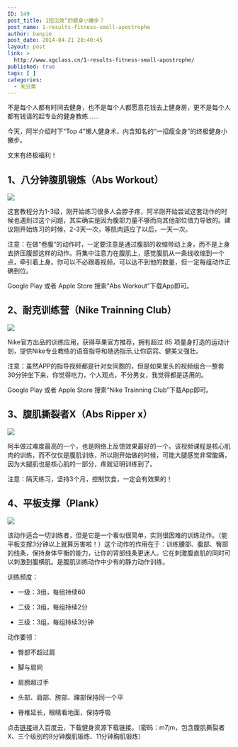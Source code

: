 ```yaml
---
ID: 149
post_title: 1招见效”的健身小撇步？
post_name: 1-results-fitness-small-apostrophe
author: banpie
post_date: 2014-04-21 20:40:45
layout: post
link: >
  http://www.xgclass.cn/1-results-fitness-small-apostrophe/
published: true
tags: [ ]
categories:
  - 未分类
---
```

不是每个人都有时间去健身，也不是每个人都愿意花钱去上健身房，更不是每个人都有钱请的起专业的健身教练……

今天，阿半介绍时下“Top 4”懒人健身术，内含知名的“一招瘦全身”的终极健身小撇步。

文末有终极福利！

## 1、八分钟腹肌锻炼（Abs Workout）

![][1]

这套教程分为1-3级，刚开始练习很多人会脖子疼，阿半刚开始尝试这套动作的时候也遇到过这个问题，其实确实是因为腹部力量不够而向其他部位借力导致的。建议刚开始练习的时候，2-3天一次，等肌肉适应了以后，一天一次。

注意：在做“卷腹”的动作时，一定要注意是通过腹部的收缩带动上身，而不是上身去挤压腹部这样的动作。将集中注意力在腹肌上，感觉腹肌从一条线收缩到一个点，牵引着上身。你可以不必跟着视频，可以达不到他的数量，但一定每组动作正确到位。

Google Play 或者 Apple Store 搜索“Abs Workout”下载App即可。

## 2、耐克训练营（Nike Trainning Club）

![][2]

Nike官方出品的训练应用，获得苹果官方推荐，拥有超过 85 项量身打造的运动计划，提供Nike专业教练的语音指导和随选指示,让你窈窕、健美又强壮。

注意：虽然APP的指导视频都是针对女同胞的，但是如果里头的视频组合一整套30分钟坐下来，你觉得吃力，个人观点，不分男女，我觉得都是适用的。

Google Play 或者 Apple Store 搜索“Nike Trainning Club”下载App即可。

## 3、腹肌撕裂者X（Abs Ripper x）

![][3]

阿半做过难度最高的一个，也是网络上反馈效果最好的一个。该视频课程是核心肌肉的训练，而不仅仅是腹肌训练，所以刚开始做的时候，可能大腿感觉非常酸痛，因为大腿肌也是核心肌的一部分，疼就证明训练到了。

注意：隔天练习，坚持3个月，控制饮食，一定会有效果的！

## 4、平板支撑（Plank）

![][4]

该动作适合一切训练者，但是它是一个看似很简单，实则很困难的训练动作。（能平板支撑3分钟以上就算厉害啦！）这个动作的作用在于：训练腰部、腹部、臀部的线条，保持身体平衡的能力，让你的背部线条更迷人。它在刺激腹直肌的同时可以刺激到腹横肌。是腹肌训练动作中少有的静力动作训练。

训练频度：

*   一级：3组，每组持续60

*   二级：3组，每组持续2分

*   三级：3组，每组持续3分钟

动作要领：

*   臀部不超过肩

*   脚与肩同

*   肩膀超过手

*   头部、肩部、胯部、踝部保持同一个平

*   脊椎延长，眼睛看地面，保持呼吸

点击[链接][5]进入百度云，下载健身资源下载链接。（密码：m7jm，包含腹肌撕裂者X、三个级别的8分钟腹肌锻炼、11分钟胸肌锻炼）

 [1]: http://mmbiz.qpic.cn/mmbiz/z3T1vlHdIX8oiaWvGHMk0OYaia0bLyF5oxh16PqqSmdnNVZL8Ibur3kftlfsoeEbYRHKOzRoYSE7Lho3qVUpW8Fw/0
 [2]: http://mmbiz.qpic.cn/mmbiz/z3T1vlHdIX8oiaWvGHMk0OYaia0bLyF5ox5jl0C1yo99ibZxjuvoFF2S8mkE1fCn1e6DclShnmicSgibicUw31zPv9sQ/0
 [3]: http://mmbiz.qpic.cn/mmbiz/z3T1vlHdIX8oiaWvGHMk0OYaia0bLyF5oxavFH1pkib8Yw42IrzXbhFXljfbfCicZnsy6ia9yicfpQFNibKgmy6vf9xwQ/0
 [4]: http://mmbiz.qpic.cn/mmbiz/z3T1vlHdIX8oiaWvGHMk0OYaia0bLyF5oxn5Zr4zmUpCDTicgPXJic79nnlgXenoofRFy98T6cmaoDOo8A5QZIstJw/0
 [5]: http://pan.baidu.com/s/1gdFZa0b